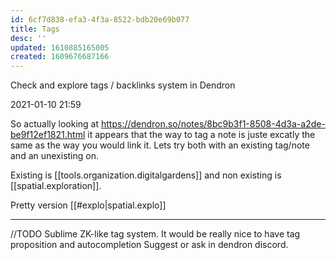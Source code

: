 ```yaml
---
id: 6cf7d838-efa3-4f3a-8522-bdb20e69b077
title: Tags
desc: ''
updated: 1610885165005
created: 1609676687166
---
```


Check and explore tags / backlinks system in Dendron

2021-01-10 21:59

So actually looking at https://dendron.so/notes/8bc9b3f1-8508-4d3a-a2de-be9f12ef1821.html it appears that the way to tag a note is juste excatly the same as the way you would link it.
Lets try both with an existing tag/note and an unexisting on.

Existing is [[tools.organization.digitalgardens]] and non existing is [[spatial.exploration]].

Pretty version [[#explo|spatial.explo]]


 ---

 //TODO Sublime ZK-like tag system. It would be really nice to have tag proposition and autocompletion
 Suggest or ask in dendron discord. 
